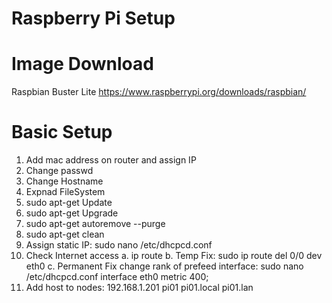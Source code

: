 # Raspberry Pi Setup

# Image Download


Raspbian Buster Lite https://www.raspberrypi.org/downloads/raspbian/

# Basic Setup

1. Add mac address on router and assign IP
2. Change passwd
3. Change Hostname
4. Expnad FileSystem
5. sudo apt-get Update
6. sudo apt-get Upgrade
7. sudo apt-get autoremove --purge
8. sudo apt-get clean
9. Assign static IP:  sudo nano /etc/dhcpcd.conf
10. Check Internet access
	a.  ip route
	b. Temp Fix: sudo ip route del 0/0 dev eth0
	c. Permanent Fix change rank of prefeed interface: sudo nano /etc/dhcpcd.conf
		interface eth0
		metric 400;
11. Add host to nodes:
	192.168.1.201 pi01 pi01.local pi01.lan


